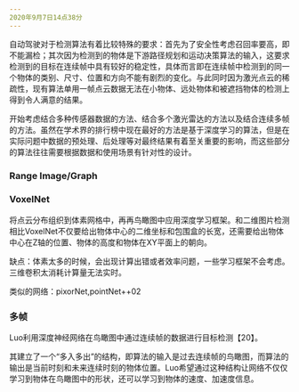 ```yaml
---
2020年9月7日14点38分
---
```


自动驾驶对于检测算法有着比较特殊的要求：首先为了安全性考虑召回率要高，即不能漏检；其次因为检测到的物体是下游路径规划和运动决策算法的输入，这要求检测到的目标在连续帧中具有较好的稳定性，具体而言即在连续帧中检测到的同一个物体的类别、尺寸、位置和方向不能有剧烈的变化。与此同时因为激光点云的稀疏性，现有算法单用一帧点云数据无法在小物体、远处物体和被遮挡物体的检测上得到令人满意的结果。

开始考虑结合多种传感器数据的方法、结合多个激光雷达的方法以及结合连续多帧的方法。虽然在学术界的排行榜中现在最好的方法是基于深度学习的算法，但是在实际问题中数据的预处理、后处理等对最终结果有着至关重要的影响，而这些部分的算法往往需要根据数据和使用场景有针对性的设计。

### Range Image/Graph

### VoxelNet

将点云分布组织到体素网格中，再再鸟瞰图中应用深度学习框架。和二维图片检测相比VoxelNet不仅要给出物体中心的二维坐标和包围盒的长宽，还需要给出物体中心在Z轴的位置、物体的高度和物体在XY平面上的朝向。

缺点：体素太多的时候，会出现计算出错或者效率问题，一些学习框架不会考虑。三维卷积太消耗计算量无法实时。

类似的网络：pixorNet,pointNet++02

### 多帧

Luo利用深度神经网络在鸟瞰图中通过连续帧的数据进行目标检测【20】。

其建立了一个“多入多出”的结构，即算法的输入是过去连续帧的鸟瞰图，而算法的输出是当前时刻和未来连续时刻的物体位置。Luo希望通过这种结构让网络不仅仅学习到物体在鸟瞰图中的形状，还可以学习到物体的速度、加速度信息。

